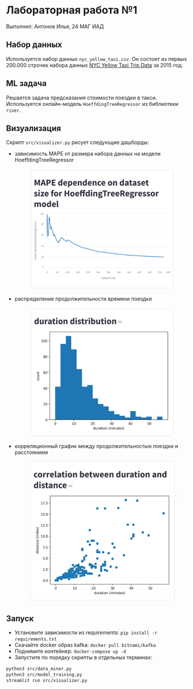 # Лабораторная работа №1
Выполнил: Антонов Илья, 24 МАГ ИАД
## Набор данных
Используется набор данных `nyc_yellow_taxi.csv`. 
Он состоит из первых 200.000 строчек набора данных [NYC Yellow Taxi Trip Data](https://www.kaggle.com/datasets/elemento/nyc-yellow-taxi-trip-data) за 2015 год. 
## ML задача
Решается задача предсказания стоимости поездки в такси. Используется онлайн-модель `HoeffdingTreeRegressor` из библиотеки `river`.
## Визуализация
Скрипт `src/visualizer.py` рисует следующие дашборды: 
- зависимость MAPE от размера набора данных на модели HoeffdingTreeRegressor <figure><img src="images/line.jpg" alt="drawing" width="500"/></figure>

- распределение продолжительности времени поездки <figure><img src="images/histogram.jpg" alt="drawing" width="500"/></figure>

- корреляционный график между продолжительностью поездки и расстоянием <figure><img src="images/correlation.jpg" alt="drawing" width="500"/></figure>
## Запуск
- Установите зависимости из requirements: `pip install -r requirements.txt`
- Скачайте docker образ kafka: `docker pull bitnami/kafka`
- Поднимите контейнер: `docker-compose up -d`
- Запустите по порядку скрипты в отдельных терминах:
```
python3 src/data_miner.py
python3 src/model_training.py
streamlit run src/visualizer.py
```
